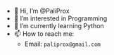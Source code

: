 - 👋 Hi, I’m @PaliProx
- 👀 I’m interested in Programming
- 🌱 I’m currently learning Python
- 📫 How to reach me:
  - Email: `paliprox@gmail.com`

